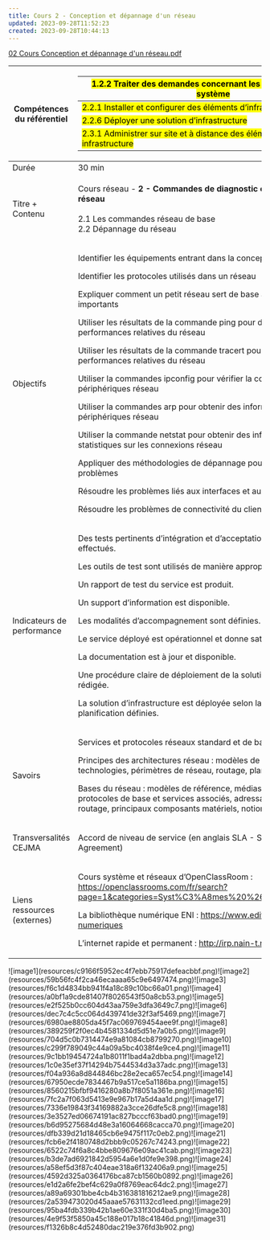 ```yaml
---
title: Cours 2 - Conception et dépannage d'un réseau
updated: 2023-09-28T11:52:23
created: 2023-09-28T10:44:13
---
```


[02 Cours Conception et dépannage d'un réseau.pdf](resources/e91f75c50b8f4f3b8dc5231ec68114e4.pdf)
<table>
<colgroup>
<col style="width: 13%" />
<col style="width: 86%" />
</colgroup>
<thead>
<tr class="header">
<th><strong>Compétences du référentiel</strong></th>
<th><table>
<colgroup>
<col style="width: 100%" />
</colgroup>
<thead>
<tr class="header">
<th><mark>1.2.2 Traiter des demandes concernant les services réseau et système</mark></th>
</tr>
</thead>
<tbody>
<tr class="odd">
<td><mark>2.2.1 Installer et configurer des éléments d’infrastructure</mark></td>
</tr>
<tr class="even">
<td><mark>2.2.6 Déployer une solution d’infrastructure</mark></td>
</tr>
<tr class="odd">
<td><mark>2.3.1 Administrer sur site et à distance des éléments d’une infrastructure</mark></td>
</tr>
</tbody>
</table></th>
</tr>
</thead>
<tbody>
<tr class="odd">
<td>Durée</td>
<td>30 min</td>
</tr>
<tr class="even">
<td>Titre + Contenu</td>
<td><p>Cours réseau - <strong>2 - Commandes de diagnostic et dépannage d'un réseau<br />
<br />
</strong>2.1 Les commandes réseau de base<br />
2.2 Dépannage du réseau</p>
<p></p></td>
</tr>
<tr class="odd">
<td>Objectifs</td>
<td><p>Identifier les équipements entrant dans la conception d'un réseau</p>
<p>Identifier les protocoles utilisés dans un réseau</p>
<p>Expliquer comment un petit réseau sert de base aux réseaux plus importants</p>
<p></p>
<p>Utiliser les résultats de la commande ping pour déterminer les performances relatives du réseau</p>
<p>Utiliser les résultats de la commande tracert pour déterminer les performances relatives du réseau</p>
<p>Utiliser la commandes ipconfig pour vérifier la configuration des périphériques réseau</p>
<p>Utiliser la commandes arp pour obtenir des informations sur les périphériques réseau</p>
<p>Utiliser la commande netstat pour obtenir des informations et des statistiques sur les connexions réseau</p>
<p></p>
<p>Appliquer des méthodologies de dépannage pour résoudre des problèmes</p>
<p>Résoudre les problèmes liés aux interfaces et aux câbles</p>
<p>Résoudre les problèmes de connectivité du client liés au serviceDNS</p>
<p></p></td>
</tr>
<tr class="even">
<td>Indicateurs de performance</td>
<td><p>Des tests pertinents d’intégration et d’acceptation sont rédigés et effectués.</p>
<p>Les outils de test sont utilisés de manière appropriée.</p>
<p>Un rapport de test du service est produit.</p>
<p>Un support d’information est disponible.</p>
<p>Les modalités d’accompagnement sont définies.</p>
<p>Le service déployé est opérationnel et donne satisfaction à l’utilisateur.</p>
<p>La documentation est à jour et disponible.</p>
<p>Une procédure claire de déploiement de la solution d'infrastructure est rédigée.</p>
<p>La solution d’infrastructure est déployée selon la procédure et la planification définies.</p>
<p></p></td>
</tr>
<tr class="odd">
<td>Savoirs</td>
<td><p>Services et protocoles réseaux standard et de base</p>
<p>Principes des architectures réseau : modèles de référence, normes et technologies, périmètres de réseau, routage, plans d’adressage</p>
<p>Bases du réseau : modèles de référence, médias d’interconnexion, protocoles de base et services associés, adressage, nommage, routage, principaux composants matériels, notion de périmètres réseau</p>
<p></p></td>
</tr>
<tr class="even">
<td>Transversalités CEJMA</td>
<td><p>Accord de niveau de service (en anglais SLA - Service Level Agreement)</p>
<p></p></td>
</tr>
<tr class="odd">
<td>Liens ressources (externes)</td>
<td><p>Cours système et réseaux d’OpenClassRoom : <a href="https://openclassrooms.com/fr/search?page=1&amp;categories=Syst%C3%A8mes%20%26%20R%C3%A9seaux">https://openclassrooms.com/fr/search?page=1&amp;categories=Syst%C3%A8mes%20%26%20R%C3%A9seaux</a></p>
<p>La bibliothèque numérique ENI : <a href="https://www.editions-eni.fr/livres-numeriques">https://www.editions-eni.fr/livres-numeriques</a></p>
<p>L’internet rapide et permanent : <a href="http://irp.nain-t.net/doku.php">http://irp.nain-t.net/doku.php</a></p></td>
</tr>
</tbody>
</table>
![image1](resources/c9166f5952ec4f7ebb75917defeacbbf.png)![image2](resources/59b56fc4f2ca46ecaaaa65c9e6497474.png)![image3](resources/f6c1d4834bb941f4a18c89c10bc66a01.png)![image4](resources/a0bf1a9cde81407f8026543f50a8cb53.png)![image5](resources/e2f525b0cc604d43aa759e3dfa3649c7.png)![image6](resources/dec7c4c5cc064d439741de32f3af5469.png)![image7](resources/6980ae8805da45f7ac069769454aee9f.png)![image8](resources/389259f2f0ec4b4581334d5d51e7a0b5.png)![image9](resources/704d5c0b7314474e9a81084cb8799270.png)![image10](resources/c299f789049c44a09a5bc4038f4e9ce4.png)![image11](resources/9c1bb19454724a1b8011f1bad4a2dbba.png)![image12](resources/1c0e35ef37f14294b7544534d3a37adc.png)![image13](resources/f04a936a8d844846bc28e2eca657ec54.png)![image14](resources/67950ecde7834467b9a517ce5a1186ba.png)![image15](resources/8560215bfbf9416280a8b7f8051a361e.png)![image16](resources/7fc2a7f063d5413e9e967b17a5d4aa1d.png)![image17](resources/7336e19843f34169882a3cce26dfe5c8.png)![image18](resources/3e3527ed06674191ac827bcccf63bad0.png)![image19](resources/b6d95275684d48e3a16064668cacca70.png)![image20](resources/dfb339d21d18465cb6e9475f117c0eb2.png)![image21](resources/fcb6e2f4180748d2bbb9c05267c74243.png)![image22](resources/6522c74f6a8c4bbe809676e09ac41cab.png)![image23](resources/b3de7ad6921842d5954a6e1d0fe9e398.png)![image24](resources/a58ef5d3f87c404eae318a6f132406a9.png)![image25](resources/4592d325a0364176bca87cb1560b0892.png)![image26](resources/e1d2a6fe2bef4c629a0f8769eac64dc2.png)![image27](resources/a89a69301bbe4cb4b316381816212ae9.png)![image28](resources/2a539473020d45aaae57631132cd1eed.png)![image29](resources/95ba4fdb339b42b1ae60e331f30d4ba5.png)![image30](resources/4e9f53f5850a45c188e017b18c41846d.png)![image31](resources/f1326b8c4d52480dac219e376fd3b902.png)
